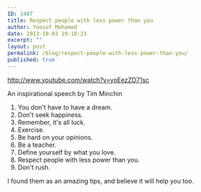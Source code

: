 ```yaml
---
ID: 1487
title: Respect people with less power than you
author: Yoosuf Mohamed
date: 2013-10-03 19:18:23
excerpt: ""
layout: post
permalink: /blog/respect-people-with-less-power-than-you/
published: true
---
```


http://www.youtube.com/watch?v=yoEezZD71sc

An inspirational speech by Tim Minchin

1. You don't have to have a dream.
2. Don't seek happiness.
3. Remember, it's all luck.
4. Exercise.
5. Be hard on your opinions.
6. Be a teacher.
7. Define yourself by what you love.
8. Respect people with less power than you.
9. Don't rush.

I found them as an amazing tips, and believe it will help you too.
